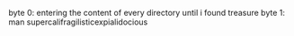 byte 0: entering the content of every directory until i found treasure
byte 1: man supercalifragilisticexpialidocious
